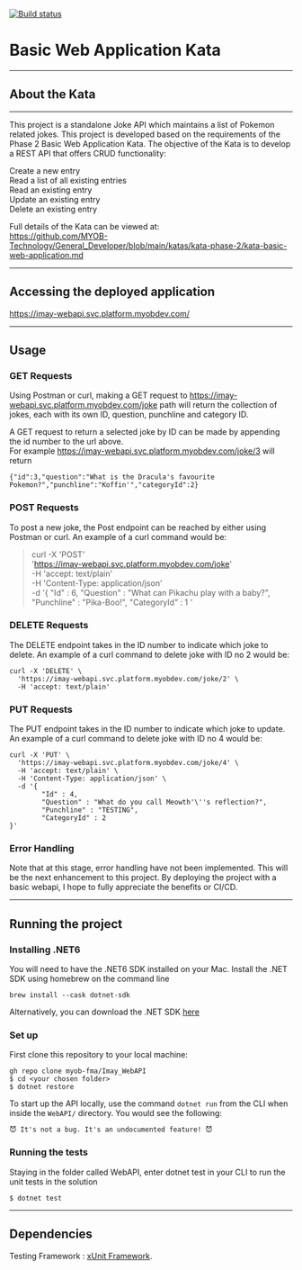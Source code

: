 [![Build status](https://badge.buildkite.com/4cbb00adb8bbd7cd0ad50b0a4af870ccba825dd73a6110bdd7.svg)](https://buildkite.com/myob/imay-webapi)

# Basic Web Application Kata
___
## About the Kata

---
This project is a standalone Joke API which maintains a list of Pokemon related jokes. 
This project is developed based on the requirements of the Phase 2 Basic Web Application Kata.
The objective of the Kata is to develop a REST API that offers CRUD functionality:

Create a new entry<br>
Read a list of all existing entries<br>
Read an existing entry<br>
Update an existing entry<br>
Delete an existing entry<br>

Full details of the Kata can be viewed at:</br>
https://github.com/MYOB-Technology/General_Developer/blob/main/katas/kata-phase-2/kata-basic-web-application.md

---
## Accessing the deployed application

https://imay-webapi.svc.platform.myobdev.com/

---
## Usage
### GET Requests
Using Postman or curl, making a GET request to https://imay-webapi.svc.platform.myobdev.com/joke path will return the collection of jokes, each with its own ID, question, punchline and category ID. 

A GET request to return a selected joke by ID can be made by appending the id number to the url above. </br>
For example https://imay-webapi.svc.platform.myobdev.com/joke/3 will return
```
{"id":3,"question":"What is the Dracula's favourite Pokemon?","punchline":"Koffin'","categoryId":2}
```
### POST Requests
To post a new joke, the Post endpoint can be reached by either using Postman or curl.
An example of a curl command would be:

>curl -X 'POST' \
'https://imay-webapi.svc.platform.myobdev.com/joke' \
-H 'accept: text/plain' \
-H 'Content-Type: application/json' \
-d '{
"Id" : 6,
"Question" : "What can Pikachu play with a baby?",
"Punchline" : "Pika-Boo!",
"CategoryId" : 1
'

### DELETE Requests

The DELETE endpoint takes in the ID number to indicate which joke to delete.
An example of a curl command to delete joke with ID no 2 would be:
```
curl -X 'DELETE' \
  'https://imay-webapi.svc.platform.myobdev.com/joke/2' \
  -H 'accept: text/plain'
```

### PUT Requests
The PUT endpoint takes in the ID number to indicate which joke to update.
An example of a curl command to delete joke with ID no 4 would be:

```
curl -X 'PUT' \
  'https://imay-webapi.svc.platform.myobdev.com/joke/4' \
  -H 'accept: text/plain' \
  -H 'Content-Type: application/json' \
  -d '{
        "Id" : 4,
        "Question" : "What do you call Meowth'\''s reflection?",
        "Punchline" : "TESTING",
        "CategoryId" : 2
}'
```


### Error Handling
Note that at this stage, error handling have not been implemented. This will be the next enhancement to this project. By deploying the project with a basic webapi, I hope to fully appreciate the benefits or CI/CD.

---

## Running the project

### Installing .NET6
You will need to have the .NET6 SDK installed on your Mac.
Install the .NET SDK using homebrew on the command line
```
brew install --cask dotnet-sdk
```
Alternatively, you can download the .NET SDK [here](https://dotnet.microsoft.com/en-us/download/dotnet/6.0)

### Set up

First clone this repository to your local machine:
```
gh repo clone myob-fma/Imay_WebAPI
$ cd <your chosen folder>
$ dotnet restore
```

To start up the API locally, use the command `dotnet run` from the CLI when inside the `WebAPI/` directory. You would see the following: </br>
```
😈 It's not a bug. It's an undocumented feature! 😈
```

### Running the tests
Staying in the folder called WebAPI, enter dotnet test in your CLI to run the unit tests in the solution

```
$ dotnet test
```
___
## Dependencies

Testing Framework : [xUnit Framework](https://xunit.net/).
